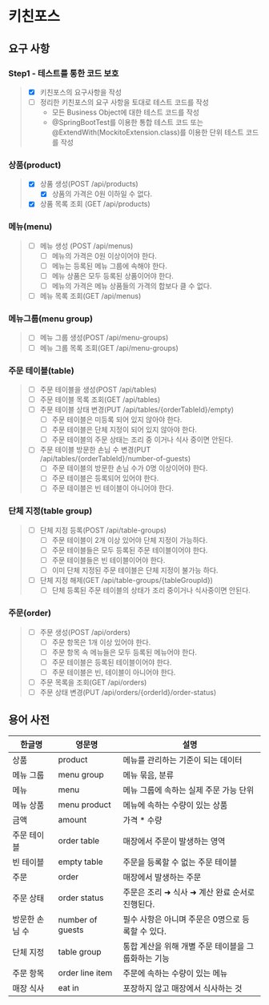 # 키친포스

## 요구 사항

### Step1 - 테스트를 통한 코드 보호
> - [x] 키친포스의 요구사항을 작성
> - [ ] 정리한 키친포스의 요구 사항을 토대로 테스트 코드를 작성 
>   - 모든 Business Object에 대한 테스트 코드를 작성
>   - @SpringBootTest를 이용한 통합 테스트 코드 또는 @ExtendWith(MockitoExtension.class)를 이용한 단위 테스트 코드를 작성


### 상품(product)
> - [x] 상품 생성(POST /api/products)
>   - [x] 상품의 가격은 0원 이하일 수 없다.
> - [x] 상품 목록 조회 (GET /api/products)

### 메뉴(menu)
> - [ ] 메뉴 생성 (POST /api/menus)
>   - [ ] 메뉴의 가격은 0원 이상이어야 한다.
>   - [ ] 메뉴는 등록된 메뉴 그룹에 속해야 한다.
>   - [ ] 메뉴 상품은 모두 등록된 상품이어야 한다.
>   - [ ] 메뉴의 가격은 메뉴 상품들의 가격의 합보다 클 수 없다.
> - [ ] 메뉴 목록 조회(GET /api/menus)

### 메뉴그룹(menu group)
> - [ ] 메뉴 그룹 생성(POST /api/menu-groups)
> - [ ] 메뉴 그룹 목록 조회(GET /api/menu-groups)

### 주문 테이블(table)
> - [ ] 주문 테이블을 생성(POST /api/tables)
> - [ ] 주문 테이블 목록 조회(GET /api/tables)
> - [ ] 주문 테이블 상태 변경(PUT /api/tables/{orderTableId}/empty)
>   - [ ] 주문 테이블은 미등록 되어 있지 않아야 한다.
>   - [ ] 주문 테이블은 단체 지정이 되어 있지 않아야 한다.
>   - [ ] 주문 테이블의 주문 상태는 조리 중 이거나 식사 중이면 안된다.
> - [ ] 주문 테이블 방문한 손님 수 변경(PUT /api/tables/{orderTableId}/number-of-guests)
>   - [ ] 주문 테이블의 방문한 손님 수가 0명 이상이어야 한다.
>   - [ ] 주문 테이블은 등록되어 있어야 한다.
>   - [ ] 주문 테이블은 빈 테이블이 아니어야 한다.

### 단체 지정(table group)
> - [ ] 단체 지정 등록(POST /api/table-groups)
>   - [ ] 주문 테이블이 2개 이상 있어야 단체 지정이 가능하다.
>   - [ ] 주문 테이블들은 모두 등록된 주문 테이블이어야 한다.
>   - [ ] 주문 테이블들은 빈 테이블이어야 한다.
>   - [ ] 이미 단체 지정된 주문 테이블은 단체 지정이 불가능 하다.
> - [ ] 단체 지정 해제(GET /api/table-groups/{tableGroupId})
>   - [ ] 단체 등록된 주문 테이블의 상태가 조리 중이거나 식사중이면 안된다.

### 주문(order)
> - [ ] 주문 생성(POST /api/orders)
>   - [ ] 주문 항목은 1개 이상 있어야 한다.
>   - [ ] 주문 항목 속 메뉴들은 모두 등록된 메뉴어야 한다.
>   - [ ] 주문 테이블은 등록된 테이블이어야 한다.
>   - [ ] 주문 테이블은 빈, 테이블이 아니어야 한다.
> - [ ] 주문 목록을 조회(GET /api/orders)
> - [ ] 주문 상태 변경(PUT /api/orders/{orderId}/order-status)

## 용어 사전

| 한글명 | 영문명 | 설명 |
| --- | --- | --- |
| 상품 | product | 메뉴를 관리하는 기준이 되는 데이터 |
| 메뉴 그룹 | menu group | 메뉴 묶음, 분류 |
| 메뉴 | menu | 메뉴 그룹에 속하는 실제 주문 가능 단위 |
| 메뉴 상품 | menu product | 메뉴에 속하는 수량이 있는 상품 |
| 금액 | amount | 가격 * 수량 |
| 주문 테이블 | order table | 매장에서 주문이 발생하는 영역 |
| 빈 테이블 | empty table | 주문을 등록할 수 없는 주문 테이블 |
| 주문 | order | 매장에서 발생하는 주문 |
| 주문 상태 | order status | 주문은 조리 ➜ 식사 ➜ 계산 완료 순서로 진행된다. |
| 방문한 손님 수 | number of guests | 필수 사항은 아니며 주문은 0명으로 등록할 수 있다. |
| 단체 지정 | table group | 통합 계산을 위해 개별 주문 테이블을 그룹화하는 기능 |
| 주문 항목 | order line item | 주문에 속하는 수량이 있는 메뉴 |
| 매장 식사 | eat in | 포장하지 않고 매장에서 식사하는 것 |
